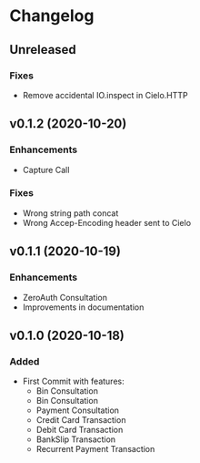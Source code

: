 # Changelog

## Unreleased

### Fixes
* Remove accidental IO.inspect in Cielo.HTTP

## v0.1.2 (2020-10-20)

### Enhancements
* Capture Call

### Fixes
* Wrong string path concat
* Wrong Accep-Encoding header sent to Cielo

## v0.1.1 (2020-10-19)

### Enhancements
* ZeroAuth Consultation
* Improvements in documentation

## v0.1.0 (2020-10-18)

### Added

* First Commit with features:
    * Bin Consultation
    * Bin Consultation
    * Payment Consultation
    * Credit Card Transaction
    * Debit Card Transaction
    * BankSlip Transaction
    * Recurrent Payment Transaction